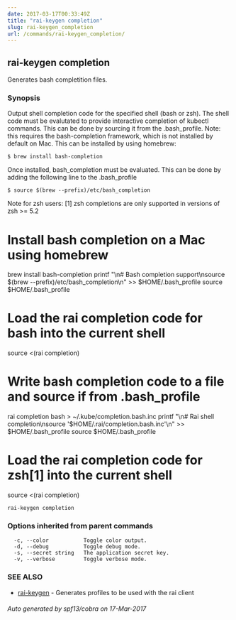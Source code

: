 ```yaml
---
date: 2017-03-17T00:33:49Z
title: "rai-keygen completion"
slug: rai-keygen_completion
url: /commands/rai-keygen_completion/
---
```

## rai-keygen completion

Generates bash completition files.

### Synopsis


Output shell completion code for the specified shell (bash or zsh).
The shell code must be evalutated to provide interactive
completion of kubectl commands.  This can be done by sourcing it from
the .bash_profile.
Note: this requires the bash-completion framework, which is not installed
by default on Mac.  This can be installed by using homebrew:

    $ brew install bash-completion

Once installed, bash_completion must be evaluated.  This can be done by adding the
following line to the .bash_profile

    $ source $(brew --prefix)/etc/bash_completion

Note for zsh users: [1] zsh completions are only supported in versions of zsh >= 5.2

# Install bash completion on a Mac using homebrew
brew install bash-completion
printf "\n# Bash completion support\nsource $(brew --prefix)/etc/bash_completion\n" >> $HOME/.bash_profile
source $HOME/.bash_profile

# Load the rai completion code for bash into the current shell
  source <(rai completion)

# Write bash completion code to a file and source if from .bash_profile
  rai completion bash > ~/.kube/completion.bash.inc
  printf "\n# Rai shell completion\nsource '$HOME/.rai/completion.bash.inc'\n" >> $HOME/.bash_profile
  source $HOME/.bash_profile

# Load the rai completion code for zsh[1] into the current shell
  source <(rai completion)

```
rai-keygen completion
```

### Options inherited from parent commands

```
  -c, --color           Toggle color output.
  -d, --debug           Toggle debug mode.
  -s, --secret string   The application secret key.
  -v, --verbose         Toggle verbose mode.
```

### SEE ALSO
* [rai-keygen](/commands/rai-keygen/)	 - Generates profiles to be used with the rai client

###### Auto generated by spf13/cobra on 17-Mar-2017
